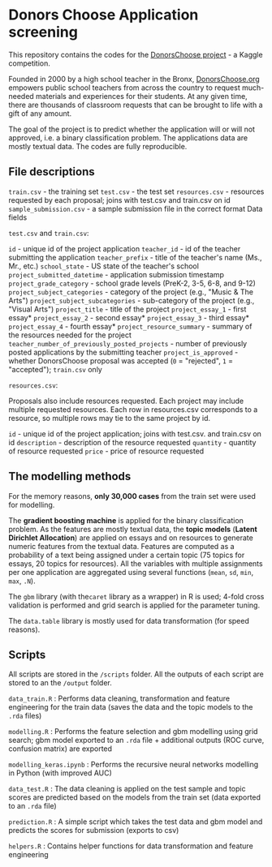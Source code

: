 # Donors Choose Application screening

This repository contains the codes for the [DonorsChoose project](https://www.kaggle.com/c/donorschoose-application-screening/) - a Kaggle competition.

Founded in 2000 by a high school teacher in the Bronx, [DonorsChoose.org](www.donorschoose.org) empowers public school teachers from across the country to request much-needed materials and experiences for their students. At any given time, there are thousands of classroom requests that can be brought to life with a gift of any amount.

The goal of the project is to predict whether the application will or will not approved, i.e. a binary classification problem. The applications data are mostly textual data. The codes are fully reproducible.

## File descriptions
`train.csv` - the training set
`test.csv` - the test set
`resources.csv` - resources requested by each proposal; joins with test.csv and train.csv on id
`sample_submission.csv` - a sample submission file in the correct format
Data fields

`test.csv` and `train.csv`:

`id` - unique id of the project application
`teacher_id` - id of the teacher submitting the application
`teacher_prefix` - title of the teacher's name (Ms., Mr., etc.)
`school_state` - US state of the teacher's school
`project_submitted_datetime` - application submission timestamp
`project_grade_category` - school grade levels (PreK-2, 3-5, 6-8, and 9-12)
`project_subject_categories` - category of the project (e.g., "Music & The Arts")
`project_subject_subcategories` - sub-category of the project (e.g., "Visual Arts")
`project_title` - title of the project
`project_essay_1` - first essay*
`project_essay_2` - second essay*
`project_essay_3` - third essay*
`project_essay_4` - fourth essay*
`project_resource_summary` - summary of the resources needed for the project
`teacher_number_of_previously_posted_projects` - number of previously posted applications by the submitting teacher
`project_is_approved` - whether DonorsChoose proposal was accepted (`0` = "rejected", `1` = "accepted"); `train.csv` only

`resources.csv`:

Proposals also include resources requested. Each project may include multiple requested resources. Each row in resources.csv corresponds to a resource, so multiple rows may tie to the same project by id.

`id` - unique id of the project application; joins with test.csv. and train.csv on id
`description` - description of the resource requested
`quantity` - quantity of resource requested
`price` - price of resource requested

## The modelling methods

For the memory reasons, **only 30,000 cases** from the train set were used for modelling.

The **gradient boosting machine** is applied for the binary classification problem. As the features are mostly textual data, the **topic models** (**Latent Dirichlet Allocation**) are applied on essays and on resources to generate numeric features from the textual data. Features are computed as a probability of a text being assigned under a certain topic (75 topics for essays, 20 topics for resources). All the variables with multiple assignments per one application are aggregated using several functions (`mean`, `sd`, `min`, `max`, `.N`).

The `gbm` library (with the`caret` library as a wrapper) in R is used; 4-fold cross validation is performed and grid search is applied for the parameter tuning.

The `data.table` library is mostly used for data transformation (for speed reasons).

## Scripts 

All scripts are stored in the `/scripts` folder. All the outputs of each script are stored to an the `/output` folder. 

`data_train.R` : Performs data cleaning, transformation and feature engineering for the train data (saves the data and the topic models to the `.rda` files)

`modelling.R` : Performs the feature selection and gbm modelling using grid search; gbm model exported to an `.rda` file + additional outputs (ROC curve, confusion matrix) are exported

`modelling_keras.ipynb` : Performs the recursive neural networks modelling in Python (with improved AUC)

`data_test.R` : The data cleaning is applied on the test sample and topic scores are predicted based on the models from the train set (data exported to an `.rda` file)

`prediction.R` : A simple script which takes the test data and gbm model and predicts the scores for submission (exports to csv)

`helpers.R` : Contains helper functions for data transformation and feature engineering